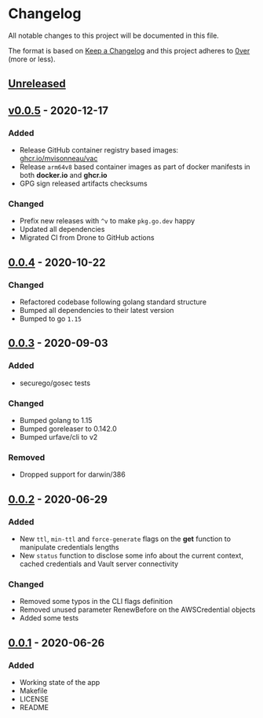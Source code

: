 # Changelog

All notable changes to this project will be documented in this file.

The format is based on [Keep a Changelog](http://keepachangelog.com/en/1.0.0/)
and this project adheres to [0ver](https://0ver.org) (more or less).

## [Unreleased]

## [v0.0.5] - 2020-12-17

### Added

- Release GitHub container registry based images: [ghcr.io/mvisonneau/vac](https://github.com/users/mvisonneau/packages/container/package/vac)
- Release `arm64v8` based container images as part of docker manifests in both **docker.io** and **ghcr.io**
- GPG sign released artifacts checksums

### Changed

- Prefix new releases with `^v` to make `pkg.go.dev` happy
- Updated all dependencies
- Migrated CI from Drone to GitHub actions

## [0.0.4] - 2020-10-22

### Changed

- Refactored codebase following golang standard structure
- Bumped all dependencies to their latest version
- Bumped to go `1.15`

## [0.0.3] - 2020-09-03

### Added

- securego/gosec tests

### Changed

- Bumped golang to 1.15
- Bumped goreleaser to 0.142.0
- Bumped urfave/cli to v2

### Removed

- Dropped support for darwin/386

## [0.0.2] - 2020-06-29

### Added

- New `ttl`, `min-ttl` and `force-generate` flags on the **get** function to manipulate credentials lengths
- New `status` function to disclose some info about the current context, cached credentials and Vault server connectivity

### Changed

- Removed some typos in the CLI flags definition
- Removed unused parameter RenewBefore on the AWSCredential objects
- Added some tests

## [0.0.1] - 2020-06-26

### Added

- Working state of the app
- Makefile
- LICENSE
- README

[Unreleased]: https://github.com/mvisonneau/vac/compare/v0.0.5...HEAD
[v0.0.5]: https://github.com/mvisonneau/vac/tree/v0.0.5
[0.0.4]: https://github.com/mvisonneau/vac/tree/0.0.4
[0.0.3]: https://github.com/mvisonneau/vac/tree/0.0.3
[0.0.2]: https://github.com/mvisonneau/vac/tree/0.0.2
[0.0.1]: https://github.com/mvisonneau/vac/tree/0.0.1

